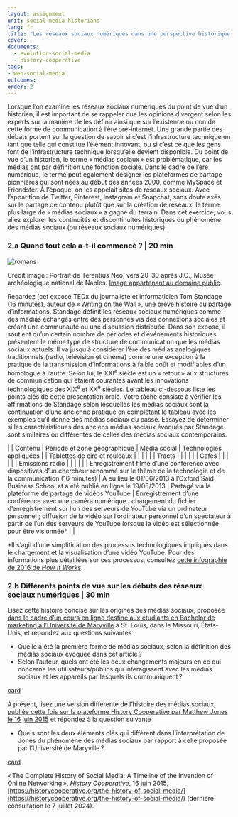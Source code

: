 ```yaml
---
layout: assignment
unit: social-media-historians
lang: fr
title: "Les réseaux sociaux numériques dans une perspective historique "
cover:
documents:
  - evolution-social-media
  - history-cooperative
tags:
- web-social-media
outcomes:
order: 2
---
```

Lorsque l’on examine les réseaux sociaux numériques du point de vue d’un historien, il est important de se rappeler que les opinions divergent selon les experts sur la manière de les définir ainsi que sur l’existence ou non de cette forme de communication à l’ère pré-internet. Une grande partie des débats portent sur la question de savoir si c’est l’infrastructure technique en tant que telle qui constitue l’élément innovant, ou si c’est ce que les gens font de l’infrastructure technique lorsqu’elle devient disponible. Du point de vue d’un historien, le terme «&#x202F;médias sociaux&#x202F;» est problématique, car les médias ont par définition une fonction sociale. Dans le cadre de l’ère numérique, le terme peut également désigner les plateformes de partage pionnières qui sont nées au début des années 2000, comme MySpace et Friendster. À l’époque, on les appelait sites de réseaux sociaux. Avec l’apparition de Twitter, Pinterest, Instagram et Snapchat, sans doute axés sur le partage de contenu plutôt que sur la création de réseaux, le terme plus large de «&#x202F;médias sociaux&#x202F;» a gagné du terrain. Dans cet exercice, vous allez explorer les continuités et discontinuités historiques du phénomène des médias sociaux (ou réseaux sociaux numériques).

<!-- more -->
<!-- briefing-student -->

### 2.a Quand tout cela a-t-il commencé ? | 20 min
<!-- section-contents -->
![romans](../../../assets/images/social-media/romans.png)


Crédit image&#x202F;: Portrait de Terentius Neo, vers 20-30 après J.C., Musée archéologique national de Naples. [Image appartenant au domaine public](https://www.museoarcheologiconapoli.it/en/room-and-sections-of-the-exhibition/frescoes/).

Regardez [cet exposé TEDx du journaliste et informaticien Tom Standage (16 minutes), auteur de «&#x202F;Writing on the Wall&#x202F;», une brève histoire du partage d’informations. Standage définit les réseaux sociaux numériques comme des médias échangés entre des personnes via des connexions sociales et créant une communauté ou une discussion distribuée. Dans son exposé, il soutient qu’un certain nombre de périodes et d’événements historiques présentent le même type de structure de communication que les médias sociaux actuels. Il va jusqu’à considérer l’ère des médias analogiques traditionnels (radio, télévision et cinéma) comme une exception à la pratique de la transmission d’informations à faible coût et modifiables d’un homologue à l’autre. Selon lui, le XXI<sup>e</sup> siècle est un «&#x202F;retour&#x202F;» aux structures de communication qui étaient courantes avant les innovations technologiques des XIX<sup>e</sup> et XX<sup>e</sup> siècles.
Le tableau ci-dessous liste les points clés de cette présentation orale. Votre tâche consiste à vérifier les affirmations de Standage selon lesquelles les médias sociaux sont la continuation d’une ancienne pratique en complétant le tableau avec les exemples qu’il donne des médias sociaux du passé. Essayez de déterminer si les caractéristiques des anciens médias sociaux évoqués par Standage sont similaires ou différentes de celles des médias sociaux contemporains.


| | Contenu | Période et zone géographique | Média social | Technologies appliquées |
| Tablettes de cire et rouleaux	|  |  |  |  |
| Tracts |  |  |  |  |
| Cafés |  |  |  |  |
| Émissions radio |  |  |  |  |
| Enregistrement filmé d’une conférence avec diapositives d’un chercheur renommé sur le thème de la technologie et de la communication (16 minutes)  | A eu lieu le 01/06/2013 à l’Oxford Said Business School et a été publié en ligne le 19/08/2013 | Partagé via la plateforme de partage de vidéos YouTube | Enregistrement d’une conférence avec une caméra numérique ; chargement du fichier d’enregistrement sur l’un des serveurs de YouTube via un ordinateur personnel ; diffusion de la vidéo sur l’ordinateur personnel d’un spectateur à partir de l’un des serveurs de YouTube lorsque la vidéo est sélectionnée pour être visionnée* |  |

*Il s’agit d’une simplification des processus technologiques impliqués dans le chargement et la visualisation d’une vidéo YouTube. Pour des informations plus détaillées sur ces processus, consultez [cette infographie de 2016 de *How It Works*](https://www.howitworksdaily.com/wp-content/uploads/2016/04/How-YouTube-works-1024x891.jpg).

<!-- section -->

### 2.b Différents points de vue sur les débuts des réseaux sociaux numériques | 30 min
<!-- section-contents -->

Lisez cette histoire concise sur les origines des médias sociaux, proposée [dans le cadre d’un cours en ligne destiné aux étudiants en Bachelor de marketing à l’Université de Maryville](https://online.maryville.edu/blog/evolution-social-media/) à St. Louis, dans le Missouri, États-Unis, et répondez aux questions suivantes&#x202F;: 

- Quelle a été la première forme de médias sociaux, selon la définition des médias sociaux évoquée dans cet article&#x202F;?
- Selon l’auteur, quels ont été les deux changements majeurs en ce qui concerne les utilisateurs/publics qui interagissent avec les médias sociaux et les appareils par lesquels ils communiquent&#x202F;?

[card](evolution-social-media)


À présent, lisez une version différente de l’histoire des médias sociaux, [publiée cette fois sur la plateforme History Cooperative par Matthew Jones le 16 juin 2015](https://historycooperative.org/the-history-of-social-media/) et répondez à la question suivante&#x202F;:

- Quels sont les deux éléments clés qui diffèrent dans l’interprétation de Jones du phénomène des médias sociaux par rapport à celle proposée par l’Université de Maryville&#x202F;?

[card](history-cooperative)

«&#x202F;The Complete History of Social Media: A Timeline of the Invention of Online Networking&#x202F;», *History Cooperative*, 16 juin 2015, [https://historycooperative.org/the-history-of-social-media/](https://historycooperative.org/the-history-of-social-media/) (dernière consultation le 7 juillet 2024). 




<!-- briefing-teacher -->
